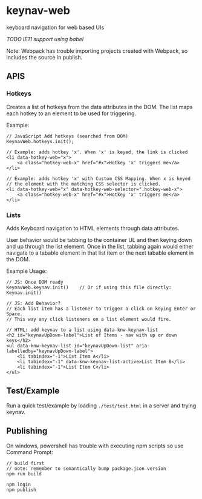 # keynav-web
keyboard navigation for web based UIs

*TODO IE11 support using babel*

Note: Webpack has trouble importing projects created with Webpack, so includes the source in publish.

## APIS

### Hotkeys
Creates a list of hotkeys from the data attributes in the DOM. The list maps each hotkey to an element to be used for triggering. 

Example:
```
// JavaScript Add hotkeys (searched from DOM)
KeynavWeb.hotkeys.init();

// Example: adds hotkey 'x'. When 'x' is keyed, the link is clicked
<li data-hotkey-web="x">
    <a class="hotkey-web-x" href="#x">Hotkey 'x' triggers me</a>
</li>

// Example: adds hotkey 'x' with Custom CSS Mapping. When x is keyed
// the element with the matching CSS selector is clicked.
<li data-hotkey-web="x" data-hotkey-web-selector=".hotkey-web-x">
    <a class="hotkey-web-x" href="#x">Hotkey 'x' triggers me</a>
</li>
```

### Lists

Adds Keyboard navigation to HTML elements through data attributes.

User behavior would be tabbing to the container UL and then keying down and 
up through the list element. Once in the list, tabbing again would either 
navigate to a tabable element in that list item or the next tabable element 
in the DOM.

Example Usage:
```
// JS: Once DOM ready
KeynavWeb.keynav.init()    // Or if using this file directly: Keynav.init()

// JS: Add Behavior?
// Each list item has a listener to trigger a click on keying Enter or Space.
// This way any click listeners on a list element would fire.

// HTML: add keynav to a list using data-knw-keynav-list
<h2 id="keynavUpDown-label">List of Items - nav with up or down keys</h2>
<ul data-knw-keynav-list id="keynavUpDown-list" aria-labelledby="keynavUpDown-label">
    <li tabindex="-1">List Item A</li>
    <li tabindex="-1" data-knw-keynav-list-active>List Item B</li>
    <li tabindex="-1">List Item C</li>
</ul>
```

## Test/Example

Run a quick test/example by loading `./test/test.html` in a server and trying keynav.

## Publishing

On windows, powershell has trouble with executing npm scripts so use Command 
Prompt:

```
// build first
// note: remember to semantically bump package.json version
npm run build

npm login
npm publish
```
